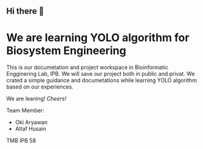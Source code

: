## Hi there 👋 
# We are learning YOLO algorithm for Biosystem Engineering

This is our documetation and project workspace in Bioinformatic Engginering Lab, IPB. We will save our project both in public and privat. We crated a simple guidance and documetations while learning YOLO algorithm based on our experiences.

We are leaning!
*Cheers!*

Team Member:
- Oki Aryawan
- Altaf Husain


TMB IPB 58
